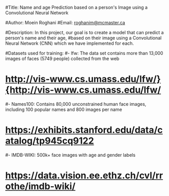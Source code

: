 #Title: Name and age Prediction based on a person's Image using a Convolutional Neural Network

#Author: Moein Roghani
#Email: roghanim@mcmaster.ca

#Description: In this project, our goal is to create a model that can predict a person's name and their age, 
#based on their image using a Convolutional Neural Network (CNN) which we have implemented for each. 

#Datasets used for training:
#- lfw: The data set contains more than 13,000 images of faces (5749 people) collected from the web
#  http://vis-www.cs.umass.edu/lfw/}{http://vis-www.cs.umass.edu/lfw/
#- Names100: Contains 80,000 unconstrained human face images, including 100 popular names and 800 images per name
#  https://exhibits.stanford.edu/data/catalog/tp945cq9122
#- IMDB-WIKI: 500k+ face images with age and gender labels
#  https://data.vision.ee.ethz.ch/cvl/rrothe/imdb-wiki/
